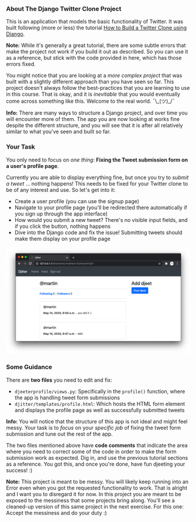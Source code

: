 ### About The Django Twitter Clone Project

This is an application that models the basic functionality of Twitter. It was built following (more or less) the tutorial [How to Build a Twitter Clone using Django](https://ahackersday.com/blog/djitter-how-to-build-a-twitter-clone-using-django-2-0/).

<div class='alert alert-warning' role='alert'>
    <strong>Note:</strong> While it's generally a great tutorial, there are some subtle errors that make the project not work if you build it out as described. So you can use it as a reference, but stick with the code provided in here, which has those errors fixed.
</div>

You might notice that you are looking at a _more complex project_ that was built with a slightly different approach than you have seen so far. This project doesn't always follow the best-practices that you are learning to use in this course. That is okay, and it is _inevitable_ that you would eventually come across something like this. Welcome to the real world. ¯\\\_(ツ)\_/¯

<div class='alert alert-info' role='alert'>
    <strong>Info:</strong> There are many ways to structure a Django project, and over time you will encounter more of them. The app you are now looking at works fine despite the different structure, and you will see that it is after all relatively similar to what you've seen and built so far.
</div>

### Your Task

You only need to focus on _one thing_: **Fixing the Tweet submission form on a user's profile page**.

Currently you are able to display everything fine, but once you try to _submit a tweet_ ... nothing happens! This needs to be fixed for your Twitter clone to be of any interest and use. So let's get into it:

- Create a user profile (you can use the signup page)
- Navigate to your profile page (you'll be redirected there automatically if you sign up through the app interface)
- How would you submit a new tweet? There's no visible input fields, and if you click the button, nothing happens
- Dive into the Django code and fix the issue! Submitting tweets should make them display on your profile page

<img alt="alt" class="img-responsive cn_image" src="https://github.com/CodingNomads/static/blob/main/django/imgs/djitter_missing_input.png?raw=true">

### Some Guidance

There are **two files** you need to edit and fix:

- `djeeterprofile/views.py`: Specifically in the `profile()` function, where the app is handling tweet form submissions
- `djitter/templates/profile.html`: Which hosts the HTML form element and displays the profile page as well as successfully submitted tweets

<div class='alert alert-info' role='alert'>
    <strong>Info:</strong> You will notice that the structure of this app is not ideal and might feel messy. Your task is to <em>focus</em> on your <em>specific job</em> of fixing the tweet form submission and tune out the rest of the app.
</div>

The two files mentioned above have **code comments** that indicate the area where you need to correct some of the code in order to make the form submission work as expected. Dig in, and use the previous tutorial sections as a reference. You got this, and once you're done, have fun djeeting your success! :)

<div class='alert alert-warning' role='alert'>
    <strong>Note:</strong> This project is meant to be messy. You will likely keep running into an Error even when you got the requested functionality to work. That is alright and I want you to disregard it for now. In this project you are meant to be exposed to the messiness that some projects bring along. You'll see a cleaned-up version of this same project in the next exercise. For this one: Accept the messiness and do your duty :)
</div>
